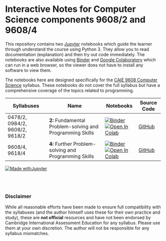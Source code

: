 # Interactive Notes for Computer Science components 9608/2 and 9608/4
This repository contains two [Jupyter](https://jupyter.org/) notebooks which guide the learner through understand the course using Python 3. They allow you to read documentation (explanation) and then try out code immediately. The notebooks are also available using [Binder](https://mybinder.org/) and [Google Colaboratory](https://colab.research.google.com/) which can run in a web browser, so the viewer does not have to install any software to view them.

The notebooks here are designed specifically for the [CAIE 9608 Computer Science](https://www.cambridgeinternational.org/programmes-and-qualifications/cambridge-international-as-and-a-level-computer-science-9608/) syllabus. These notebooks do not cover the full syllabus but have a comprehensive coverage of the topics related to programming.

| Syllabuses | Name | Notebooks | Source Code |
| -- | -- | -- | -- |
| 0478/2, 0984/2, 9608/2, 9618/2 | **2:** Fundamental Problem-solving and Programming Skills | [![Binder](https://mybinder.org/badge_logo.svg)](https://mybinder.org/v2/gh/eccentricOrange/9608-Programming-Interactive-Notes/master?filepath=Section%202%20Fundamental%20Problem-solving%20and%20Programming%20Skills.ipynb) <br> [![Open In Colab](https://colab.research.google.com/assets/colab-badge.svg)](https://colab.research.google.com/github/eccentricOrange/9608-Programming-Interactive-Notes/blob/master/Section%202%20Fundamental%20Problem-solving%20and%20Programming%20Skills.ipynb) | [GitHub](https://github.com/eccentricOrange/9608-Programming-Interactive-Notes/blob/master/Section%202%20Fundamental%20Problem-solving%20and%20Programming%20Skills.ipynb) |
| 9608/4, 9618/4 | **4:** Further Problem-solving and Programming Skills | [![Binder](https://mybinder.org/badge_logo.svg)](https://mybinder.org/v2/gh/eccentricOrange/9608-Programming-Interactive-Notes/master?filepath=Section%204%20Further%20Problem-solving%20and%20Programming%20Skills.ipynb) <br> [![Open In Colab](https://colab.research.google.com/assets/colab-badge.svg)](https://colab.research.google.com/github/eccentricOrange/9608-Programming-Interactive-Notes/blob/master/Section%204%20Further%20Problem-solving%20and%20Programming%20Skills.ipynb) | [GitHub](https://github.com/eccentricOrange/9608-Programming-Interactive-Notes/blob/master/Section%204%20Further%20Problem-solving%20and%20Programming%20Skills.ipynb) |

[![Made withJupyter](https://img.shields.io/badge/Made%20with-Jupyter-orange?style=for-the-badge&logo=Jupyter)](https://jupyter.org/try)

<br> <br>

### Disclaimer
While all reasonable efforts have been made to ensure full compatibility with the syllabuses (and the author himself uses these for their own practice and study), these are **not official** resources and have not been endorsed by Cambridge International Assessment Education for any syllabus. Please use them at your own discretion. The author will not be responsible for any syllabus mismatches.
